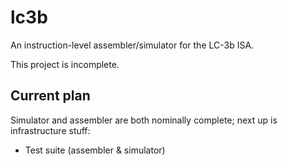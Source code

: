 # lc3b

An instruction-level assembler/simulator for the LC-3b ISA.

This project is incomplete.

## Current plan

Simulator and assembler are both nominally complete; next up is infrastructure stuff:
  - Test suite (assembler & simulator)
